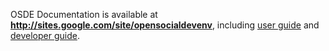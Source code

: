 OSDE Documentation is available at **http://sites.google.com/site/opensocialdevenv**, including [user guide](http://sites.google.com/site/opensocialdevenv/user-guide) and [developer guide](http://sites.google.com/site/opensocialdevenv/developer-guide).